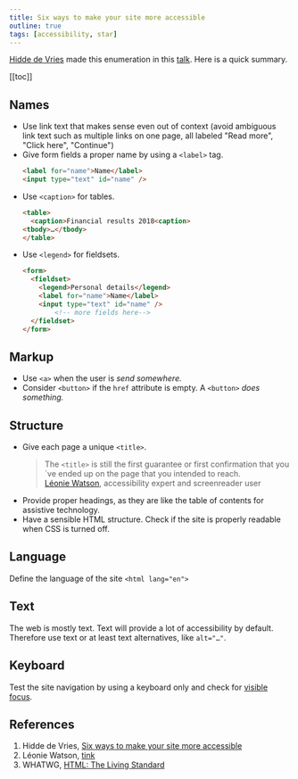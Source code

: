 ```yaml
---
title: Six ways to make your site more accessible
outline: true
tags: [accessibility, star]
---
```

[Hidde de Vries](https://hiddedevries.nl/en/) made this enumeration in this [talk](https://talks.hiddedevries.nl/KhyueW/six-ways-to-make-your-site-more-accessible). Here is a quick summary.

[[toc]]

## Names
- Use link text that makes sense even out of context (avoid ambiguous link text such as multiple links on one page, all labeled "Read more", "Click here", "Continue")
- Give form fields a proper name by using a `<label>` tag.
	~~~html
	<label for="name">Name</label>
	<input type="text" id="name" />
	~~~
- Use `<caption>` for tables.
	~~~html
	<table>
	  <caption>Financial results 2018<caption>
  <tbody>…</tbody>
	</table>
	~~~
- Use `<legend>` for fieldsets.
	~~~html
	<form>
	  <fieldset>
	    <legend>Personal details</legend>
	    <label for="name">Name</label>
	    <input type="text" id="name" />
			<!-- more fields here-->
	  </fieldset>
	</form>
	~~~

## Markup
- Use `<a>` when the user is *send somewhere.*
- Consider `<button>` if the `href` attribute is empty. A `<button>` *does something.*
## Structure
- Give each page a unique `<title>`. 
	<blockquote>The <code>&lt;title&gt;</code> is still the first guarantee or first confirmation that you´ve ended up on the page that you intended to reach.
	<footer><a href="https://tink.uk">Léonie Watson</a>, accessibility expert and screenreader user</footer>
	</blockquote>
- Provide proper headings, as they are like the table of contents for assistive technology.
- Have a sensible HTML structure. Check if the site is properly readable when CSS is turned off.
## Language
Define the language of the site `<html lang="en">`
## Text
The web is mostly text. Text will provide a lot of accessibility by default. Therefore use text or at least text alternatives, like `alt="…"`.
## Keyboard
Test the site navigation by using a keyboard only and check for [visible focus](/2020-08-27-indicate-focus).

## References
1. Hidde de Vries, [Six ways to make your site more accessible](https://talks.hiddedevries.nl/KhyueW/six-ways-to-make-your-site-more-accessible)
2. Léonie Watson, [tink](https://tink.uk)
3. WHATWG, [HTML: The Living Standard](https://html.spec.whatwg.org/dev/)